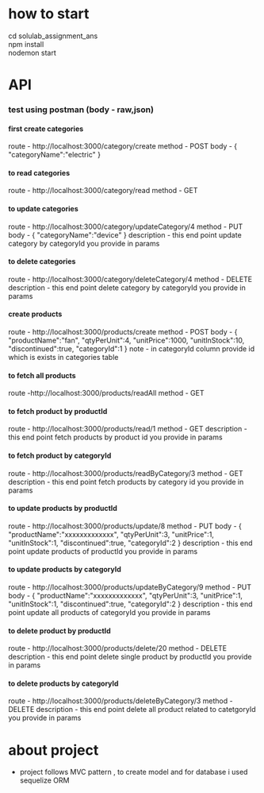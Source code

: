 
# how to start
cd solulab_assignment_ans<br>
npm install<br>
nodemon start<br>

# API
### test using postman (body - raw,json)

#### first create categories
route - http://localhost:3000/category/create
method - POST
body - {
       "categoryName":"electric"
       }
       
#### to read categories
route - http://localhost:3000/category/read
method - GET

#### to update categories
route - http://localhost:3000/category/updateCategory/4
method - PUT
body - {
       "categoryName":"device"
       }
description - this end point update category by categoryId you provide in params

#### to delete categories
route - http://localhost:3000/category/deleteCategory/4
method - DELETE
description - this end point delete category by categoryId you provide in params

####  create products
route - http://localhost:3000/products/create
method - POST
body - {
         "productName":"fan",
         "qtyPerUnit":4,
         "unitPrice":1000,
         "unitInStock":10,
         "discontinued":true,
         "categoryId":1
       }
 note - in categoryId column provide id which is exists in categories table
 
 #### to fetch all products
route -http://localhost:3000/products/readAll
method - GET

 #### to fetch  product by productId
 route - http://localhost:3000/products/read/1
 method - GET
 description - this end point fetch products by product id you provide in params
 
 #### to fetch  product by categoryId
 route - http://localhost:3000/products/readByCategory/3
 method - GET
 description - this end point fetch products by category id you provide in params
 
 #### to update products by productId
route - http://localhost:3000/products/update/8
method - PUT
body - {
         "productName":"xxxxxxxxxxxxx",
         "qtyPerUnit":3,
         "unitPrice":1,
         "unitInStock":1,
         "discontinued":true,
         "categoryId":2
     }
description - this end point update products of productId you provide in params
 
#### to update products by categoryId
route - http://localhost:3000/products/updateByCategory/9
method - PUT
body - {
         "productName":"xxxxxxxxxxxxx",
         "qtyPerUnit":3,
         "unitPrice":1,
         "unitInStock":1,
         "discontinued":true,
         "categoryId":2
     }
description - this end point update all products of categoryId you provide in params

#### to delete product by productId
route - http://localhost:3000/products/delete/20
method - DELETE
description - this end point delete single product by productId you provide in params

#### to delete products by categoryId
route - http://localhost:3000/products/deleteByCategory/3
method - DELETE
description - this end point delete all product related to catetgoryId you provide in params

# about project
* project follows MVC pattern , to create model and for database i used sequelize ORM

 
 
